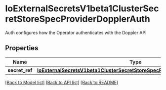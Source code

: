 # IoExternalSecretsV1beta1ClusterSecretStoreSpecProviderDopplerAuth

Auth configures how the Operator authenticates with the Doppler API
## Properties
Name | Type | Description | Notes
------------ | ------------- | ------------- | -------------
**secret_ref** | [**IoExternalSecretsV1beta1ClusterSecretStoreSpecProviderDopplerAuthSecretRef**](IoExternalSecretsV1beta1ClusterSecretStoreSpecProviderDopplerAuthSecretRef.md) |  | 

[[Back to Model list]](../README.md#documentation-for-models) [[Back to API list]](../README.md#documentation-for-api-endpoints) [[Back to README]](../README.md)



